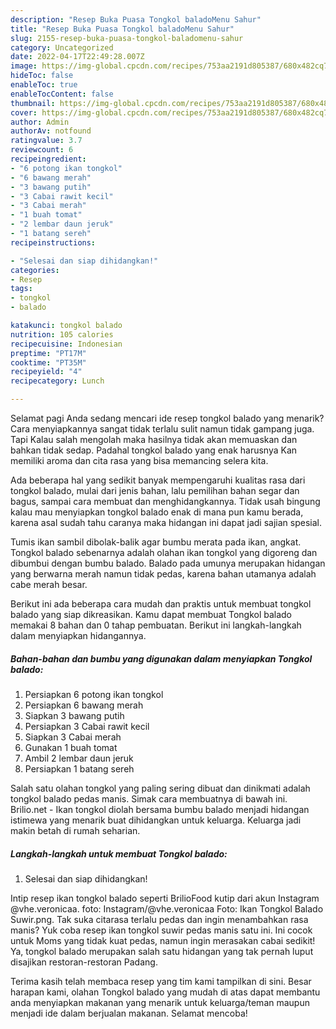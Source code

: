 ```yaml
---
description: "Resep Buka Puasa Tongkol baladoMenu Sahur"
title: "Resep Buka Puasa Tongkol baladoMenu Sahur"
slug: 2155-resep-buka-puasa-tongkol-baladomenu-sahur
category: Uncategorized
date: 2022-04-17T22:49:28.007Z
image: https://img-global.cpcdn.com/recipes/753aa2191d805387/680x482cq70/tongkol-balado-foto-resep-utama.jpg
hideToc: false
enableToc: true
enableTocContent: false
thumbnail: https://img-global.cpcdn.com/recipes/753aa2191d805387/680x482cq70/tongkol-balado-foto-resep-utama.jpg
cover: https://img-global.cpcdn.com/recipes/753aa2191d805387/680x482cq70/tongkol-balado-foto-resep-utama.jpg
author: Admin
authorAv: notfound
ratingvalue: 3.7
reviewcount: 6
recipeingredient:
- "6 potong ikan tongkol"
- "6 bawang merah"
- "3 bawang putih"
- "3 Cabai rawit kecil"
- "3 Cabai merah"
- "1 buah tomat"
- "2 lembar daun jeruk"
- "1 batang sereh"
recipeinstructions:

- "Selesai dan siap dihidangkan!"
categories:
- Resep
tags:
- tongkol
- balado

katakunci: tongkol balado 
nutrition: 105 calories
recipecuisine: Indonesian
preptime: "PT17M"
cooktime: "PT35M"
recipeyield: "4"
recipecategory: Lunch

---
```



Selamat pagi Anda sedang mencari ide resep tongkol balado yang menarik? Cara menyiapkannya sangat tidak terlalu sulit namun tidak gampang juga. Tapi Kalau salah mengolah maka hasilnya tidak akan memuaskan dan bahkan tidak sedap. Padahal tongkol balado yang enak harusnya Kan memiliki aroma dan cita rasa yang bisa memancing selera kita.


Ada beberapa hal yang sedikit banyak mempengaruhi kualitas rasa dari tongkol balado, mulai dari jenis bahan, lalu pemilihan bahan segar dan bagus, sampai cara membuat dan menghidangkannya. Tidak usah bingung kalau mau menyiapkan tongkol balado enak di mana pun kamu berada, karena asal sudah tahu caranya maka hidangan ini dapat jadi sajian spesial.

Tumis ikan sambil dibolak-balik agar bumbu merata pada ikan, angkat. Tongkol balado sebenarnya adalah olahan ikan tongkol yang digoreng dan dibumbui dengan bumbu balado. Balado pada umunya merupakan hidangan yang berwarna merah namun tidak pedas, karena bahan utamanya adalah cabe merah besar.


Berikut ini ada beberapa cara mudah dan praktis untuk membuat tongkol balado yang siap dikreasikan. Kamu dapat membuat Tongkol balado memakai 8 bahan dan 0 tahap pembuatan. Berikut ini langkah-langkah dalam menyiapkan hidangannya.

<!--inarticleads1-->

##### Bahan-bahan dan bumbu yang digunakan dalam menyiapkan Tongkol balado:

1. Persiapkan 6 potong ikan tongkol
1. Persiapkan 6 bawang merah
1. Siapkan 3 bawang putih
1. Persiapkan 3 Cabai rawit kecil
1. Siapkan 3 Cabai merah
1. Gunakan 1 buah tomat
1. Ambil 2 lembar daun jeruk
1. Persiapkan 1 batang sereh


Salah satu olahan tongkol yang paling sering dibuat dan dinikmati adalah tongkol balado pedas manis. Simak cara membuatnya di bawah ini. Brilio.net - Ikan tongkol diolah bersama bumbu balado menjadi hidangan istimewa yang menarik buat dihidangkan untuk keluarga. Keluarga jadi makin betah di rumah seharian. 

<!--inarticleads2-->

##### Langkah-langkah untuk membuat Tongkol balado:


1. Selesai dan siap dihidangkan!

Intip resep ikan tongkol balado seperti BrilioFood kutip dari akun Instagram @vhe.veronicaa. foto: Instagram/@vhe.veronicaa Foto: Ikan Tongkol Balado Suwir.png. Tak suka citarasa terlalu pedas dan ingin menambahkan rasa manis? Yuk coba resep ikan tongkol suwir pedas manis satu ini. Ini cocok untuk Moms yang tidak kuat pedas, namun ingin merasakan cabai sedikit! Ya, tongkol balado merupakan salah satu hidangan yang tak pernah luput disajikan restoran-restoran Padang. 

Terima kasih telah membaca resep yang tim kami tampilkan di sini. Besar harapan kami, olahan Tongkol balado yang mudah di atas dapat membantu anda menyiapkan makanan yang menarik untuk keluarga/teman maupun menjadi ide dalam berjualan makanan. Selamat mencoba!
